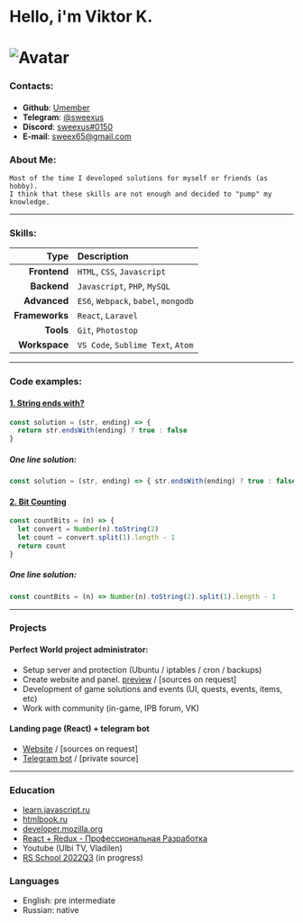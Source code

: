 # __Hello__, i'm Viktor K.
# ![Avatar](https://avatars.githubusercontent.com/u/43033265)
### __Contacts__:
#### 
* __Github__:   [Umember](https://github.com/UMember)
* __Telegram__: [@sweexus](https://t.me/sweexus)
* __Discord__:  [sweexus#0150](https://discord.com/users/214828014247215104)
* __E-mail__:   [sweex65@gmail.com](mailto:sweex65@gmail.com)
### __About Me__:
```
Most of the time I developed solutions for myself or friends (as hobby).  
I think that these skills are not enough and decided to "pump" my knowledge.
```
---
### __Skills__:
| __Type__              | __Description__                      |
|----------------------:|:-------------------------------------|
| __Frontend__          | `HTML`, `CSS`, `Javascript`          |
| __Backend__           | `Javascript`, `PHP`, `MySQL`         |
| __Advanced__          | `ES6`, `Webpack`, `babel`, `mongodb` |
| __Frameworks__        | `React`, `Laravel`                   |
| __Tools__             | `Git`, `Photostop`                   |
| __Workspace__         | `VS Code`, `Sublime Text`, `Atom`    |
---
### __Code examples__:
#### [1. String ends with?](https://www.codewars.com/kata/51f2d1cafc9c0f745c00037d)
```Javascript
const solution = (str, ending) => {
  return str.endsWith(ending) ? true : false
}
```
##### One line solution: 
```Javascript
const solution = (str, ending) => { str.endsWith(ending) ? true : false }
```
#### [2. Bit Counting](https://www.codewars.com/kata/526571aae218b8ee490006f4)
```Javascript
const countBits = (n) => {
  let convert = Number(n).toString(2)
  let count = convert.split(1).length - 1
  return count
}
```
##### One line solution:
```Javascript
const countBits = (n) => Number(n).toString(2).split(1).length - 1
```
---
### __Projects__
#### Perfect World project administrator:
* Setup server and protection (Ubuntu / iptables / cron / backups)
* Create website and panel. [preview](https://drive.google.com/file/d/145XyAUkFNSgvdtTuaQITb7hF-Wjv5gpy/view) / [sources on request]
* Development of game solutions and events (UI, quests, events, items, etc)
* Work with community (in-game, IPB forum, VK)
#### Landing page (React) + telegram bot
* [Website](https://zhannet-nail.ru/) / [sources on request]
* [Telegram bot](https://t.me/zhannet_nail_bot) / [private source]
---
### __Education__
* [learn.javascript.ru](https://learn.javascript.ru)
* [htmlbook.ru](https://htmlbook.ru)
* [developer.mozilla.org](https://developer.mozilla.org)
* [React + Redux - Профессиональная Разработка](https://www.udemy.com/course/pro-react-redux/)
* Youtube (Ulbi TV, Vladilen)
* [RS School 2022Q3](https://wearecommunity.io/events/js-intro-rss-2022q3) (in progress)
### __Languages__
* English: pre intermediate
* Russian: native